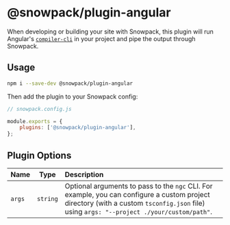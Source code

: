 # @snowpack/plugin-angular

When developing or building your site with Snowpack, this plugin will run Angular's [`compiler-cli`](https://angular.io/guide/aot-compiler) in your project and pipe the output through Snowpack.

## Usage

```bash
npm i --save-dev @snowpack/plugin-angular
```

Then add the plugin to your Snowpack config:

```js
// snowpack.config.js

module.exports = {
	plugins: ['@snowpack/plugin-angular'],
};
```

## Plugin Options

| Name   |   Type   | Description                                                                                                                                                                               |
| :----- | :------: | :---------------------------------------------------------------------------------------------------------------------------------------------------------------------------------------- |
| `args` | `string` | Optional arguments to pass to the `ngc` CLI. For example, you can configure a custom project directory (with a custom `tsconfig.json` file) using `args: "--project ./your/custom/path"`. |
